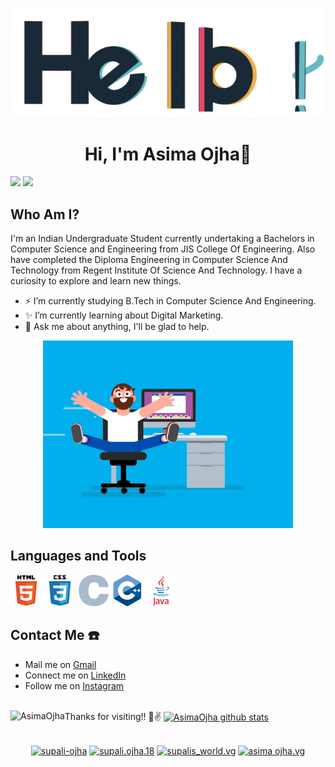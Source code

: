 <!---
- 👋 Hi, I’m Asima Ojha
- 👀 I’m interested in ...
- 🌱 I’m currently learning ...
- 💞️ I’m looking to collaborate on ...
- 📫 How to reach me ...


AsimaOjha/AsimaOjha is a ✨ special ✨ repository because its `README.md` (this file) appears on your GitHub profile.
You can click the Preview link to take a look at your changes.
--->
<p align="center"> <img src="https://github.com/SupaliOjha/SupaliOjha/blob/main/asset/hello.gif" alt="hello" /> </p>
<h1 align="center">Hi, I'm Asima Ojha👋</h1>

![](https://visitor-badge.glitch.me/badge?page_id=AsimaOjha.AsimaOjha)
<a href=https://github.com/TesseractCoding/NeoAlgo>
   <img src=https://img.shields.io/badge/NeoAlgo-Contributor-brightgreen>
</a>

## Who Am I?

I'm an Indian Undergraduate Student currently undertaking a Bachelors in Computer Science and Engineering from JIS College Of Engineering. Also have completed the Diploma Engineering in Computer Science And Technology from Regent Institute Of Science And Technology. I have a curiosity to explore and learn new things. 

- ⚡ I’m currently studying B.Tech in Computer Science And Engineering.
- ✨ I’m currently learning about Digital Marketing.
- 💬 Ask me about anything, I'll be glad to help.

<p align="center"> <img src="https://github.com/SupaliOjha/SupaliOjha/blob/main/asset/coder.gif" alt="codergif" /> </p>

## Languages and Tools  

<img src="https://github.com/devicons/devicon/blob/master/icons/html5/html5-original-wordmark.svg" alt="html5" width="50" height="50"/> <img src="https://github.com/devicons/devicon/blob/master/icons/css3/css3-original-wordmark.svg" alt="css3" width="50" height="50"/>
<img src="https://github.com/devicons/devicon/blob/master/icons/c/c-original.svg" alt="c" width="50" height="50"/>
<img src="https://github.com/devicons/devicon/blob/master/icons/cplusplus/cplusplus-original.svg" alt="c++" width="50" height="50"/>
<img src="https://github.com/devicons/devicon/blob/master/icons/java/java-original-wordmark.svg" alt="java" width="50" height="50"/>



## Contact Me ☎️

* Mail me on [Gmail](asima.ojha.chaiti.dtk@gmail.com) 
* Connect me on [LinkedIn](https://www.linkedin.com/in/supali-ojha)
* Follow me on  [Instagram](https://instagram.com/chaiti_ojha?igshid=1b7pc06ef1s5d)

<br />
Thanks for visiting!! 💞️✌️

<!--
<a href=https://github-readme-stats.vercel.app">
-->
  <img align="left" src="https://github-readme-stats.vercel.app/api/top-langs/?username=AsimaOjha&layout=compact" alt="AsimaOjha" />
 </a>


<a href="https://github.com/AsimaOjha/github-readme-stats">
  <img align="center" src="https://github-readme-stats.vercel.app/api?username=AsimaOjha&show_icons=true&theme=radical&count_private=true" alt="AsimaOjha github stats" />
</a>
<br />
<br />

<p align="center">
<a href="https://www.linkedin.com/in/supali-ojha" target="blank"><img align="center" src="https://cdn.jsdelivr.net/npm/simple-icons@3.0.1/icons/linkedin.svg" alt="supali-ojha" height="30" width="30" /></a>
<a href="https://www.facebook.com/chaiti.ojha.5" target="blank"><img align="center" src="https://cdn.jsdelivr.net/npm/simple-icons@3.0.1/icons/facebook.svg" alt="supali.ojha.18" height="30" width="30" /></a>
<a href="https://instagram.com/chaiti_ojha?igshid=1b7pc06ef1s5d.vg" target="blank"><img align="center" src="https://cdn.jsdelivr.net/npm/simple-icons@3.0.1/icons/instagram.svg" alt="supalis_world.vg" height="30" width="30" /></a>
<a href="https://youtube.com/channel/UCoTAZV2w03h6zp1ZW3Iuwbw" target="blank"><img align="center" src="https://cdn.jsdelivr.net/npm/simple-icons@3.0.1/icons/instagram.svg" alt="asima ojha.vg" height="30" width="30" /></a>
</a>
</p>
